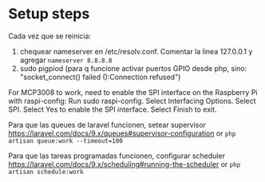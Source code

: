 # Setup steps

Cada vez que se reinicia:

1. chequear nameserver en /etc/resolv.conf. Comentar la linea 127.0.0.1 y agregar `nameserver 8.8.8.8`
1. sudo pigpiod (para q funcione activar puertos GPIO desde php, sino: "socket_connect() failed ():Connection refused")

For MCP3008 to work, need to enable the SPI interface on the Raspberry Pi with raspi-config:
Run sudo raspi-config.
Select Interfacing Options.
Select SPI.
Select Yes to enable the SPI interface.
Select Finish to exit.

Para que las queues de laravel funcionen, setear supervisor https://laravel.com/docs/9.x/queues#supervisor-configuration or `php artisan queue:work --timeout=100`

Para que las tareas programadas funcionen, configurar scheduler https://laravel.com/docs/9.x/scheduling#running-the-scheduler or `php artisan schedule:work`
